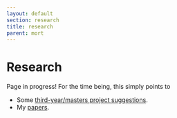 ```yaml
---
layout: default
section: research
title: research
parent: mort
---
```


Research
========

Page in progress!  For the time being, this simply points to
+ Some [third-year/masters project suggestions][projects].
+ My [papers][].

[projects]: ../teaching/2010-projects/
[papers]: ../papers/
